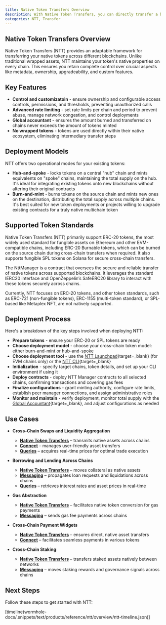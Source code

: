 ```yaml
---
title: Native Token Transfers Overview
description: With Native Token Transfers, you can directly transfer a blockchain's native assets across various connected networks.
categories: NTT, Transfer
---
```


## Native Token Transfers Overview

Native Token Transfers (NTT) provides an adaptable framework for transferring your native tokens across different blockchains. Unlike traditional wrapped assets, NTT maintains your token's native properties on every chain. This ensures you retain complete control over crucial aspects like metadata, ownership, upgradeability, and custom features.

## Key Features

- **Control and customizatoin** - ensure ownership and configurable access controls, permissions, and thresholds, preventing unauthorized calls
- **Advanced rate limiting** - set rate limits per chain and period to prevent abuse, manage network congestion, and control deployments
- **Global accountant** - ensures the amount burned and transferred on chains never exceeds the amount of tokens minted
- **No wrapped tokens** - tokens are used directly within their native ecosystem, eliminating intermediary transfer steps


## Deployment Models

NTT offers two operational modes for your existing tokens: 

- **Hub-and-spoke** - locks tokens on a central "hub" chain and mints equivalents on "spoke" chains, maintaining the total supply on the hub. It's ideal for integrating existing tokens onto new blockchains without altering their original contracts
- **Burn-and-mint** - burns tokens on the source chain and mints new ones on the destination, distributing the total supply across multiple chains. It's best suited for new token deployments or projects willing to upgrade existing contracts for a truly native multichain token

## Supported Token Standards

Native Token Transfers (NTT) primarily support ERC-20 tokens, the most widely used standard for fungible assets on Ethereum and other EVM-compatible chains, including ERC-20 Burnable tokens, which can be burned on the source chain during cross-chain transfers when required. It also supports fungible SPL tokens on Solana for secure cross-chain transfers.

The NttManager is a contract that oversees the secure and reliable transfer of native tokens across supported blockchains. It leverages the standard IERC20 interface and OpenZeppelin’s SafeERC20 library to interact with these tokens securely across chains.

Currently, NTT focuses on ERC-20 tokens, and other token standards, such as ERC-721 (non-fungible tokens), ERC-1155 (multi-token standard), or SPL-based like Metaplex NFT, are not natively supported.

## Deployment Process

Here's a breakdown of the key steps involved when deploying NTT:

- **Prepare tokens** - ensure your ERC-20 or SPL tokens are ready
- **Choose deployment model** - choose your cross-chain token model: either burn-and-mint or hub-and-spoke
- **Choose deployment tool** - use the [NTT Launchpad](https://ntt.wormhole.com/){target=\_blank} (for EVM chains only) or the [NTT CLI](/docs/products/native-token-transfers/reference/cli-commands/){target=\_blank}
- **Initialization** - specify target chains, token details, and set up your CLI environment if using it
- **Deploy contracts** - deploy NTT Manager contracts to all selected chains, confirming transactions and covering gas fees
- **Finalize configurations** - grant minting authority, configure rate limits, establish peer manager connections, and assign administrative roles
- **Monitor and maintain** - verify deployment, monitor total supply with the [Global Accountant](/docs/products/native-token-transfers/concepts/security/#global-accountant){target=\_blank}, and adjust configurations as needed

## Use Cases 

- **Cross-Chain Swaps and Liquidity Aggregation**

    - [**Native Token Transfers**](/docs/products/native-token-transfers/get-started/) – transmits native assets across chains
    - [**Connect**](/docs/products/connect/overview/) – manages user-friendly asset transfers
    - [**Queries**](/docs/products/queries/overview/) – acquires real-time prices for optimal trade execution

- **Borrowing and Lending Across Chains**

    - [**Native Token Transfers**](/docs/products/native-token-transfers/get-started/) – moves collateral as native assets
    - [**Messaging**](/docs/products/messaging/overview/) – propagates loan requests and liquidations across chains
    - [**Queries**](/docs/products/queries/overview/) – retrieves  interest rates and asset prices in real-time

- **Gas Abstraction**

    - [**Native Token Transfers**](/docs/products/native-token-transfers/get-started/) – facilitates native token conversion for gas payments
    - [**Messaging**](/docs/products/messaging/overview/) – sends gas fee payments across chains

- **Cross-Chain Payment Widgets**

    - [**Native Token Transfers**](/docs/products/native-token-transfers/get-started/) – ensures direct, native asset transfers
    - [**Connect**](/docs/products/connect/overview/) – facilitates seamless payments in various tokens

- **Cross-Chain Staking**

    - [**Native Token Transfers**](/docs/products/native-token-transfers/get-started/) – transfers staked assets natively between networks
    - [**Messaging**](/docs/products/messaging/overview/) – moves staking rewards and governance signals across chains

## Next Steps

Follow these steps to get started with NTT:

[timeline(wormhole-docs/.snippets/text/products/reference/ntt/overview/ntt-timeline.json)]
